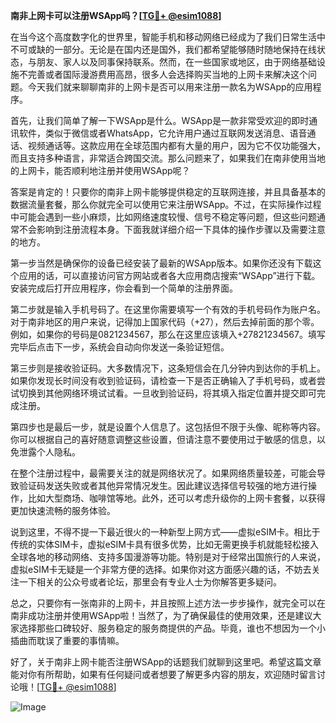 **南非上网卡可以注册WSApp吗？[[TG💪+ @esim1088](https://t.me/s/esim1088)]**

在当今这个高度数字化的世界里，智能手机和移动网络已经成为了我们日常生活中不可或缺的一部分。无论是在国内还是国外，我们都希望能够随时随地保持在线状态，与朋友、家人以及同事保持联系。然而，在一些国家或地区，由于网络基础设施不完善或者国际漫游费用高昂，很多人会选择购买当地的上网卡来解决这个问题。今天我们就来聊聊南非的上网卡是否可以用来注册一款名为WSApp的应用程序。

首先，让我们简单了解一下WSApp是什么。WSApp是一款非常受欢迎的即时通讯软件，类似于微信或者WhatsApp，它允许用户通过互联网发送消息、语音通话、视频通话等。这款应用在全球范围内都有大量的用户，因为它不仅功能强大，而且支持多种语言，非常适合跨国交流。那么问题来了，如果我们在南非使用当地的上网卡，能否顺利地注册并使用WSApp呢？

答案是肯定的！只要你的南非上网卡能够提供稳定的互联网连接，并且具备基本的数据流量套餐，那么你就完全可以使用它来注册WSApp。不过，在实际操作过程中可能会遇到一些小麻烦，比如网络速度较慢、信号不稳定等问题，但这些问题通常不会影响到注册流程本身。下面我就详细介绍一下具体的操作步骤以及需要注意的地方。

第一步当然是确保你的设备已经安装了最新的WSApp版本。如果你还没有下载这个应用的话，可以直接访问官方网站或者各大应用商店搜索“WSApp”进行下载。安装完成后打开应用程序，你会看到一个简单的注册界面。

第二步就是输入手机号码了。在这里你需要填写一个有效的手机号码作为账户名。对于南非地区的用户来说，记得加上国家代码（+27），然后去掉前面的那个零。例如，如果你的号码是0821234567，那么在这里应该填入+27821234567。填写完毕后点击下一步，系统会自动向你发送一条验证短信。

第三步则是接收验证码。大多数情况下，这条短信会在几分钟内到达你的手机上。如果你发现长时间没有收到验证码，请检查一下是否正确输入了手机号码，或者尝试切换到其他网络环境试试看。一旦收到验证码，将其填入指定位置并提交即可完成注册。

第四步也是最后一步，就是设置个人信息了。这包括但不限于头像、昵称等内容。你可以根据自己的喜好随意调整这些设置，但请注意不要使用过于敏感的信息，以免泄露个人隐私。

在整个注册过程中，最需要关注的就是网络状况了。如果网络质量较差，可能会导致验证码发送失败或者其他异常情况发生。因此建议选择信号较强的地方进行操作，比如大型商场、咖啡馆等地。此外，还可以考虑升级你的上网卡套餐，以获得更加快速流畅的服务体验。

说到这里，不得不提一下最近很火的一种新型上网方式——虚拟eSIM卡。相比于传统的实体SIM卡，虚拟eSIM卡具有很多优势，比如无需更换手机就能轻松接入全球各地的移动网络、支持多国漫游等功能。特别是对于经常出国旅行的人来说，虚拟eSIM卡无疑是一个非常方便的选择。如果你对这方面感兴趣的话，不妨去关注一下相关的公众号或者论坛，那里会有专业人士为你解答更多疑问。

总之，只要你有一张南非的上网卡，并且按照上述方法一步步操作，就完全可以在南非成功注册并使用WSApp啦！当然了，为了确保最佳的使用效果，还是建议大家选择那些口碑较好、服务稳定的服务商提供的产品。毕竟，谁也不想因为一个小插曲而耽误了重要的事情嘛。

好了，关于南非上网卡能否注册WSApp的话题我们就聊到这里吧。希望这篇文章能对你有所帮助，如果有任何疑问或者想要了解更多内容的朋友，欢迎随时留言讨论哦！[[TG💪+ @esim1088](https://t.me/s/esim1088)] 

![Image](https://i.postimg.cc/4NQfJmqS/Snipaste-2025-05-13-00-14-12.png)